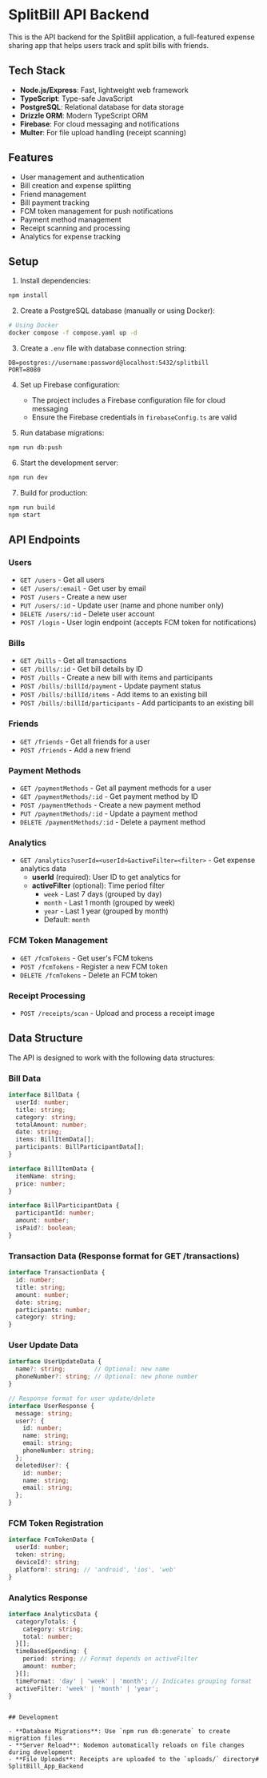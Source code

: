 # SplitBill API Backend

This is the API backend for the SplitBill application, a full-featured expense sharing app that helps users track and split bills with friends.

## Tech Stack

- **Node.js/Express**: Fast, lightweight web framework
- **TypeScript**: Type-safe JavaScript
- **PostgreSQL**: Relational database for data storage
- **Drizzle ORM**: Modern TypeScript ORM
- **Firebase**: For cloud messaging and notifications
- **Multer**: For file upload handling (receipt scanning)

## Features

- User management and authentication
- Bill creation and expense splitting
- Friend management
- Bill payment tracking
- FCM token management for push notifications
- Payment method management
- Receipt scanning and processing
- Analytics for expense tracking

## Setup

1. Install dependencies:
```bash
npm install
```

2. Create a PostgreSQL database (manually or using Docker):
```bash
# Using Docker
docker compose -f compose.yaml up -d
```

3. Create a `.env` file with database connection string:
```
DB=postgres://username:password@localhost:5432/splitbill
PORT=8080
```

4. Set up Firebase configuration:
   - The project includes a Firebase configuration file for cloud messaging
   - Ensure the Firebase credentials in `firebaseConfig.ts` are valid

5. Run database migrations:
```bash
npm run db:push
```

6. Start the development server:
```bash
npm run dev
```

7. Build for production:
```bash
npm run build
npm start
```

## API Endpoints

### Users

- `GET /users` - Get all users
- `GET /users/:email` - Get user by email
- `POST /users` - Create a new user
- `PUT /users/:id` - Update user (name and phone number only)
- `DELETE /users/:id` - Delete user account
- `POST /login` - User login endpoint (accepts FCM token for notifications)

### Bills

- `GET /bills` - Get all transactions
- `GET /bills/:id` - Get bill details by ID
- `POST /bills` - Create a new bill with items and participants
- `POST /bills/:billId/payment` - Update payment status
- `POST /bills/:billId/items` - Add items to an existing bill
- `POST /bills/:billId/participants` - Add participants to an existing bill

### Friends

- `GET /friends` - Get all friends for a user
- `POST /friends` - Add a new friend

### Payment Methods

- `GET /paymentMethods` - Get all payment methods for a user
- `GET /paymentMethods/:id` - Get payment method by ID
- `POST /paymentMethods` - Create a new payment method
- `PUT /paymentMethods/:id` - Update a payment method
- `DELETE /paymentMethods/:id` - Delete a payment method

### Analytics

- `GET /analytics?userId=<userId>&activeFilter=<filter>` - Get expense analytics data
  - **userId** (required): User ID to get analytics for
  - **activeFilter** (optional): Time period filter
    - `week` - Last 7 days (grouped by day)
    - `month` - Last 1 month (grouped by week) 
    - `year` - Last 1 year (grouped by month)
    - Default: `month`

### FCM Token Management

- `GET /fcmTokens` - Get user's FCM tokens
- `POST /fcmTokens` - Register a new FCM token
- `DELETE /fcmTokens` - Delete an FCM token

### Receipt Processing

- `POST /receipts/scan` - Upload and process a receipt image

## Data Structure

The API is designed to work with the following data structures:

### Bill Data
```typescript
interface BillData {
  userId: number;
  title: string;
  category: string;
  totalAmount: number;
  date: string;
  items: BillItemData[];
  participants: BillParticipantData[];
}

interface BillItemData {
  itemName: string;
  price: number;
}

interface BillParticipantData {
  participantId: number;
  amount: number;
  isPaid?: boolean;
}
```

### Transaction Data (Response format for GET /transactions)
```typescript
interface TransactionData {
  id: number;
  title: string;
  amount: number;
  date: string;
  participants: number;
  category: string;
}
```

### User Update Data
```typescript
interface UserUpdateData {
  name?: string;        // Optional: new name
  phoneNumber?: string; // Optional: new phone number
}

// Response format for user update/delete
interface UserResponse {
  message: string;
  user?: {
    id: number;
    name: string;
    email: string;
    phoneNumber: string;
  };
  deletedUser?: {
    id: number;
    name: string;
    email: string;
  };
}
```

### FCM Token Registration
```typescript
interface FcmTokenData {
  userId: number;
  token: string;
  deviceId?: string;
  platform?: string; // 'android', 'ios', 'web'
}
```

### Analytics Response
```typescript
interface AnalyticsData {
  categoryTotals: {
    category: string;
    total: number;
  }[];
  timeBasedSpending: {
    period: string; // Format depends on activeFilter
    amount: number;
  }[];
  timeFormat: 'day' | 'week' | 'month'; // Indicates grouping format
  activeFilter: 'week' | 'month' | 'year';
}
```
```

## Development

- **Database Migrations**: Use `npm run db:generate` to create migration files
- **Server Reload**: Nodemon automatically reloads on file changes during development
- **File Uploads**: Receipts are uploaded to the `uploads/` directory#   S p l i t B i l l _ A p p _ B a c k e n d 
 
 